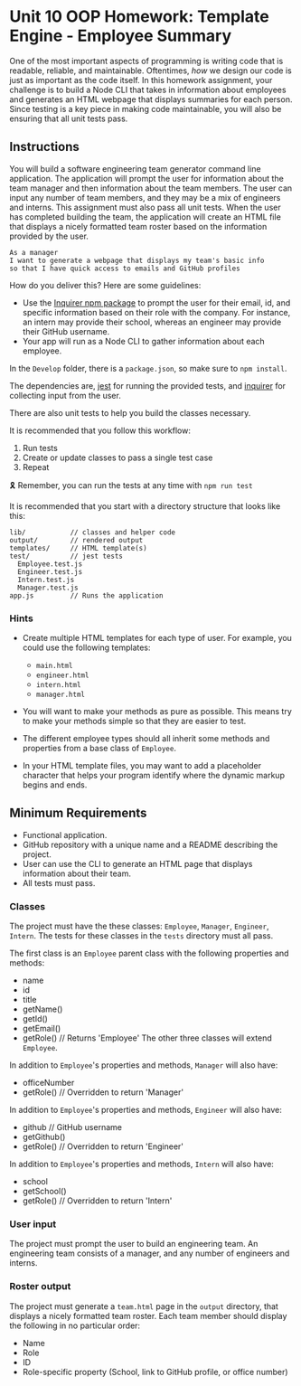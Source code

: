 # Unit 10 OOP Homework: Template Engine - Employee Summary
One of the most important aspects of programming is writing code that is readable, reliable, and maintainable. Oftentimes, *how* we design our code is just as important as the code itself. In this homework assignment, your challenge is to build a Node CLI that takes in information about employees and generates an HTML webpage that displays summaries for each person. Since testing is a key piece in making code maintainable, you will also be ensuring that all unit tests pass.


## Instructions
You will build a software engineering team generator command line application. The application will prompt the user for information about the team manager and then information about the team members. The user can input any number of team members, and they may be a mix of engineers and interns. This assignment must also pass all unit tests. When the user has completed building the team, the application will create an HTML file that displays a nicely formatted team roster based on the information provided by the user.
```
As a manager
I want to generate a webpage that displays my team's basic info
so that I have quick access to emails and GitHub profiles
```
How do you deliver this? Here are some guidelines:
* Use the [Inquirer npm package](https://github.com/SBoudrias/Inquirer.js/) to prompt the user for their email, id, and specific information based on their role with the company. For instance, an intern may provide their school, whereas an engineer may provide their GitHub username.
* Your app will run as a Node CLI to gather information about each employee.

In the `Develop` folder, there is a `package.json`, so make sure to `npm install`.

The dependencies are, [jest](https://jestjs.io/) for running the provided tests, and [inquirer](https://www.npmjs.com/package/inquirer) for collecting input from the user.

There are also unit tests to help you build the classes necessary.

It is recommended that you follow this workflow:
1. Run tests
2. Create or update classes to pass a single test case
3. Repeat

🎗 Remember, you can run the tests at any time with `npm run test`

It is recommended that you start with a directory structure that looks like this:
```
lib/           // classes and helper code
output/        // rendered output
templates/     // HTML template(s)
test/          // jest tests
  Employee.test.js
  Engineer.test.js
  Intern.test.js
  Manager.test.js
app.js         // Runs the application
```
### Hints
* Create multiple HTML templates for each type of user. For example, you could use the following templates:
  * `main.html`
  * `engineer.html`
  * `intern.html`
  * `manager.html`

* You will want to make your methods as pure as possible. This means try to make your methods simple so that they are easier to test.
* The different employee types should all inherit some methods and properties from a base class of `Employee`.
* In your HTML template files, you may want to add a placeholder character that helps your program identify where the dynamic markup begins and ends.

## Minimum Requirements
* Functional application.
* GitHub repository with a unique name and a README describing the project.
* User can use the CLI to generate an HTML page that displays information about their team.
* All tests must pass.

### Classes
The project must have the these classes: `Employee`, `Manager`, `Engineer`,
`Intern`. The tests for these classes in the `tests` directory must all pass.

The first class is an `Employee` parent class with the following properties and
methods:
  * name
  * id
  * title
  * getName()
  * getId()
  * getEmail()
  * getRole() // Returns 'Employee'
The other three classes will extend `Employee`. 

In addition to `Employee`'s properties and methods, `Manager` will also have:
  * officeNumber
  * getRole() // Overridden to return 'Manager'

In addition to `Employee`'s properties and methods, `Engineer` will also have:
  * github  // GitHub username
  * getGithub()
  * getRole() // Overridden to return 'Engineer'

In addition to `Employee`'s properties and methods, `Intern` will also have:
  * school 
  * getSchool()
  * getRole() // Overridden to return 'Intern'

### User input
The project must prompt the user to build an engineering team. An engineering
team consists of a manager, and any number of engineers and interns.

### Roster output
The project must generate a `team.html` page in the `output` directory, that displays a nicely formatted team roster. Each team member should display the following in no particular order:
  * Name
  * Role
  * ID
  * Role-specific property (School, link to GitHub profile, or office number)
